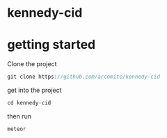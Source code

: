 # kennedy-cid

# getting started

Clone the project

```javascript
git clone https://github.com/arcomito/kennedy-cid
```
get into the project

```javascript
cd kennedy-cid
```

then run 
```javascript
meteor
```
